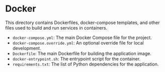 <!-- Describe this directory as containing Dockerfiles, docker-compose templates, and other files used to build and run services in containers. -->
# Docker
This directory contains Dockerfiles, docker-compose templates, and other files used to build and run services in containers.

- `docker-compose.yml`: The main Docker Compose file for the project.
- `docker-compose.override.yml`: An optional override file for local development.
- `Dockerfile`: The main Dockerfile for building the application image.
- `docker-entrypoint.sh`: The entrypoint script for the container.
- `requirements.txt`: The list of Python dependencies for the application.